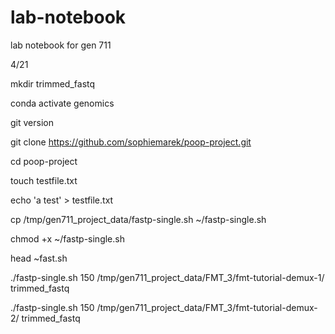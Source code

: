 # lab-notebook
lab notebook for gen 711 

4/21

mkdir trimmed_fastq

conda activate genomics

git version

git clone https://github.com/sophiemarek/poop-project.git

cd poop-project

touch testfile.txt

echo 'a test' > testfile.txt

cp /tmp/gen711_project_data/fastp-single.sh ~/fastp-single.sh

chmod +x ~/fastp-single.sh

head ~fast.sh

./fastp-single.sh 150 /tmp/gen711_project_data/FMT_3/fmt-tutorial-demux-1/ trimmed_fastq

./fastp-single.sh 150 /tmp/gen711_project_data/FMT_3/fmt-tutorial-demux-2/ trimmed_fastq
